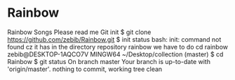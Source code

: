 # Rainbow
Rainbow Songs
Please read me 
Git init
$ git clone https://github.com/zebib/Rainbow.git
$ init status
bash: init: command not found
cz it has in the directory repository rainbow we have to do cd rainbow
zebib@DESKTOP-1AQCO7V MINGW64 ~/Desktop/collection (master)
$ cd Rainbow
$ git status
On branch master
Your branch is up-to-date with 'origin/master'.
nothing to commit, working tree clean
